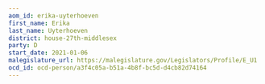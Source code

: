 ```yaml
---
aom_id: erika-uyterhoeven
first_name: Erika
last_name: Uyterhoeven
district: house-27th-middlesex
party: D
start_date: 2021-01-06
malegislature_url: https://malegislature.gov/Legislators/Profile/E_U1
ocd_id: ocd-person/a3f4c05a-b51a-4b8f-bc5d-d4cb82d74164
---
```

